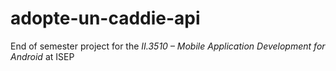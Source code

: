 # adopte-un-caddie-api

End of semester project for the *II.3510 – Mobile Application Development for Android* at ISEP
